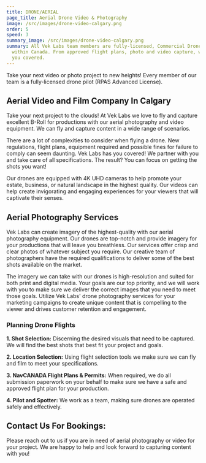 ```yaml
---
title: DRONE/AERIAL
page_title: Aerial Drone Video & Photography
image: /src/images/drone-video-calgary.png
order: 5
speed: 3
summary_image: /src/images/drone-video-calgary.png
summary: All Vek Labs team members are fully-licensed, Commercial Drone Pilots
  within Canada. From approved flight plans, photo and video capture, we have
  you covered.
---
```


Take your next video or photo project to new heights! Every member of our team is a fully-licensed drone pilot (RPAS Advanced License).

## Aerial Video and Film Company In Calgary

Take your next project to the clouds! At Vek Labs we love to fly and capture excellent B-Roll for productions with our aerial photography and video equipment. We can fly and capture content in a wide range of scenarios.

There are a lot of complexities to consider when flying a drone. New regulations, flight plans, equipment required and possible fines for failure to comply can seem daunting. Vek Labs has you covered! We partner with you and take care of all specifications. The result? You can focus on getting the shots you want!

Our drones are equipped with 4K UHD cameras to help promote your estate, business, or natural landscape in the highest quality. Our videos can help create invigorating and engaging experiences for your viewers that will captivate their senses.

## Aerial Photography Services

Vek Labs can create imagery of the highest-quality with our aerial photography equipment. Our drones are top-notch and provide imagery for your productions that will leave you breathless. Our services offer crisp and clear photos of whatever subject you require. Our creative team of photographers have the required qualifications to deliver some of the best shots available on the market.

The imagery we can take with our drones is high-resolution and suited for both print and digital media. Your goals are our top priority, and we will work with you to make sure we deliver the correct images that you need to meet those goals. Utilize Vek Labs' drone photography services for your marketing campaigns to create unique content that is compelling to the viewer and drives customer retention and engagement.

### Planning Drone Flights

**1. Shot Selection:** Discerning the desired visuals that need to be captured. We will find the best shots that best fit your project and goals.

**2. Location Selection:** Using flight selection tools we make sure we can fly and film to meet your specifications.

**3. NavCANADA Flight Plans & Permits:** When required, we do all submission paperwork on your behalf to make sure we have a safe and approved flight plan for your production.

**4. Pilot and Spotter:** We work as a team, making sure drones are operated safely and effectively.

## Contact Us For Bookings:

Please reach out to us if you are in need of aerial photography or video for your project. We are happy to help and look forward to capturing content with you!
